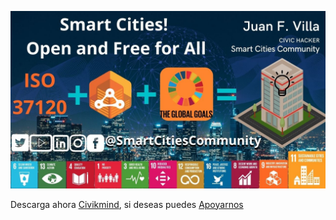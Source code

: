 ![github-banner](https://github.com/smartcitiescommunity/.github/blob/main/profile/dash2.jpg)

Descarga ahora [Civikmind](https://github.com/smartcitiescommunity/Civikmind), si deseas puedes [Apoyarnos](https://github.com/sponsors/smartcitiescommunity)
